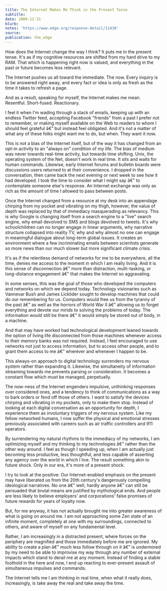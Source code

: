 ```yaml
---
title: The Internet Makes Me Think in the Present Tense
subtitle:
date: 2009-12-31
blurb:
notes: 'https://www.edge.org/response-detail/11430'
source:
publication: the_edge
---
```


How does the Internet change the way I think? It puts me in the present tense. It's as if my cognitive resources are shifted from my hard drive to my RAM. That which is happening right now is valued, and everything in the past or future becomes less relevant.

The Internet pushes us all toward the immediate. The now. Every inquiry is to be answered right away, and every fact or idea is only as fresh as the time it takes to refresh a page.

And as a result, speaking for myself, the Internet makes me mean. Resentful. Short-fused. Reactionary.

I feel it when I'm wading through a stack of emails, keeping up with an endless Twitter feed, accepting Facebook "friends" from a past I prefer not to remember, or making myself available on the Web to readers to whom I should feel grateful â€” but instead feel obligated. And it's not a matter of what any of these folks might want me to do, but when. They want it now.

This is not a bias of the Internet itself, but of the way it has changed from an opt-in activity to an "always on" condition of my life. The bias of medium was never towards real-time activity, but towards time shifting. Unix, the operating system of the Net, doesn't work in real time. It sits and waits for human commands. Likewise, early Internet forums and bulletin boards were discussions users returned to at their convenience. I dropped in the conversation, then came back the next evening or next week to see how it had developed. I took the time to consider what I might say â€” to contemplate someone else's response. An Internet exchange was only as rich as the amount of time I allowed to pass between posts.

Once the Internet changed from a resource at my desk into an appendage chirping from my pocket and vibrating on my thigh, however, the value of depth was replaced by that of immediacy masquerading as relevancy. This is why Google is changing itself from a search engine to a "live" search engine, why email devolved to SMS and blogs devolved to tweets. It's why schoolchildren can no longer engage in linear arguments, why narrative structure collapsed into reality TV, why and why almost no one can engage in meaningful dialogue about long-term global issues. It creates an environment where a few incriminating emails between scientists generate so more news than our much slower but more significant climate crisis.

It's as if the relentless demand of networks for me to be everywhere, all the time, denies me access to the moment in which I am really living. And it is this sense of disconnection â€” more than distraction, multi-tasking, or long-distance engagement â€” that makes the Internet so aggravating.

In some senses, this was the goal of those who developed the computers and networks on which we depend today. Technology visionaries such as Vannevar Bush and James Licklider sought to develop machines that could do our remembering for us. Computers would free us from the tyranny of the past â€” as well as the horrors of World War II â€” allowing us to forget everything and devote our minds to solving the problems of today. The information would still be there â€” it would simply be stored out of body, in a machine.

And that may have worked had technological development leaned towards the option of living life disconnected from those machines whenever access to their memory banks was not required. Instead, I feel encouraged to use networks not just to access information, but to access other people, and to grant them access to me â€” wherever and whenever I happen to be.

This always-on approach to digital technology surrenders my nervous system rather than expanding it. Likewise, the simultaneity of information streaming towards me prevents parsing or consideration. It becomes a constant flow which must be managed, perpetually.

The now-ness of the Internet engenders impulsive, unthinking responses over considered ones, and a tendency to think of communications as a way to bark orders or fend off those of others. I want to satisfy the devices chirping and vibrating in my pockets, only to make them stop. Instead of looking at each digital conversation as an opportunity for depth, I experience them as involuntary triggers of my nervous system. Like my fellow networked humans, I now suffer the physical and emotional stresses previously associated with careers such as air traffic controllers and 911 operators.

By surrendering my natural rhythms to the immediacy of my networks, I am optimizing myself and my thinking to my technologies â€” rather than the other way around. I feel as though I speeding up, when I am actually just becoming less productive, less thoughtful, and less capable of asserting any agency over the world in which I live. The result something akin to future shock. Only in our era, it's more of a present shock.

I try to look at the positive: Our Internet-enabled emphasis on the present may have liberated us from the 20th century's dangerously compelling ideological narratives. No one â€” well, hardly anyone â€” can still be persuaded that brutal means are justified by mythological ends. And people are less likely to believe employers' and corporations' false promises of future rewards for years of loyalty now.

But, for me anyway, it has not actually brought me into greater awareness of what is going on around me. I am not approaching some Zen state of an infinite moment, completely at one with my surroundings, connected to others, and aware of myself on any fundamental level.

Rather, I am increasingly in a distracted present, where forces on the periphery are magnified and those immediately before me are ignored. My ability to create a plan â€” much less follow through on it â€” is undermined by my need to be able to improvise my way through any number of external impacts which stand to derail me at any moment. Instead of finding a stable foothold in the here and now, I end up reacting to ever-present assault of simultaneous impulses and commands.

The Internet tells me I am thinking in real time, when what it really does, increasingly, is take away the real and take away the time.

